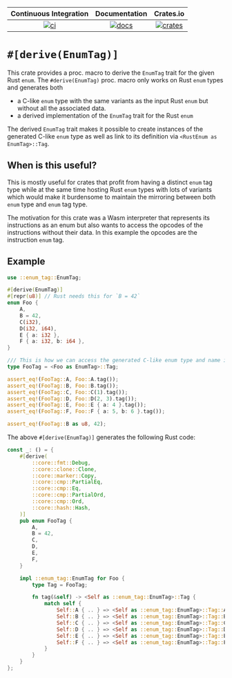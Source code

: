 | Continuous Integration |  Documentation   |      Crates.io       |
|:----------------------:|:----------------:|:--------------------:|
| [![ci][1]][2]          | [![docs][3]][4] | [![crates][5]][6]  |

[1]: https://github.com/Robbepop/enum-tag/actions/workflows/rust.yml/badge.svg
[2]: https://github.com/Robbepop/enum-tag/actions/workflows/rust.yml
[3]: https://docs.rs/enum-tag/badge.svg
[4]: https://docs.rs/enum-tag
[5]: https://img.shields.io/crates/v/enum-tag.svg
[6]: https://crates.io/crates/enum-tag

# `#[derive(EnumTag)]`

This crate provides a proc. macro to derive the `EnumTag` trait for the given Rust `enum`.
The `#derive(EnumTag)` proc. macro only works on Rust `enum` types and generates both

- a C-like `enum` type with the same variants as the input Rust `enum`
  but without all the associated data.
- a derived implementation of the `EnumTag` trait for the Rust `enum`

The derived `EnumTag` trait makes it possible to create instances of the generated
C-like `enum` type as well as link to its definition via `<RustEnum as EnumTag>::Tag`.

## When is this useful?

This is mostly useful for crates that profit from having a distinct `enum` tag type
while at the same time hosting Rust `enum` types with lots of variants which would
make it burdensome to maintain the mirroring between both `enum` type and `enum` tag type.

The motivation for this crate was a Wasm interpreter that represents its instructions
as an enum but also wants to access the opcodes of the instructions without their data.
In this example the opcodes are the instruction `enum` tag.

## Example

```rust
use ::enum_tag::EnumTag;

#[derive(EnumTag)]
#[repr(u8)] // Rust needs this for `B = 42`
enum Foo {
    A,
    B = 42,
    C(i32),
    D(i32, i64),
    E { a: i32 },
    F { a: i32, b: i64 },
}

/// This is how we can access the generated C-like enum type and name it.
type FooTag = <Foo as EnumTag>::Tag;

assert_eq!(FooTag::A, Foo::A.tag());
assert_eq!(FooTag::B, Foo::B.tag());
assert_eq!(FooTag::C, Foo::C(1).tag());
assert_eq!(FooTag::D, Foo::D(2, 3).tag());
assert_eq!(FooTag::E, Foo::E { a: 4 }.tag());
assert_eq!(FooTag::F, Foo::F { a: 5, b: 6 }.tag());

assert_eq!(FooTag::B as u8, 42);
```

The above `#[derive(EnumTag)]` generates the following Rust code:

```rust
const _: () = {
    #[derive(
        ::core::fmt::Debug,
        ::core::clone::Clone,
        ::core::marker::Copy,
        ::core::cmp::PartialEq,
        ::core::cmp::Eq,
        ::core::cmp::PartialOrd,
        ::core::cmp::Ord,
        ::core::hash::Hash,
    )]
    pub enum FooTag {
        A,
        B = 42,
        C,
        D,
        E,
        F,
    }

    impl ::enum_tag::EnumTag for Foo {
        type Tag = FooTag;

        fn tag(&self) -> <Self as ::enum_tag::EnumTag>::Tag {
            match self {
                Self::A { .. } => <Self as ::enum_tag::EnumTag>::Tag::A,
                Self::B { .. } => <Self as ::enum_tag::EnumTag>::Tag::B,
                Self::C { .. } => <Self as ::enum_tag::EnumTag>::Tag::C,
                Self::D { .. } => <Self as ::enum_tag::EnumTag>::Tag::D,
                Self::E { .. } => <Self as ::enum_tag::EnumTag>::Tag::E,
                Self::F { .. } => <Self as ::enum_tag::EnumTag>::Tag::F,
            }
        }
    }
};
```
